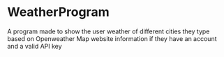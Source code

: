 # WeatherProgram
A program made to show the user weather of different cities they type based on Openweather Map website information if they have an account and a valid API key
